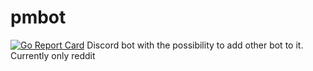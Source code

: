 # pmbot
[![Go Report Card](https://goreportcard.com/badge/github.com/Kaibling/pmbot)](https://goreportcard.com/report/github.com/Kaibling/pmbot)
Discord bot with the possibility to add other bot to it. Currently only reddit
